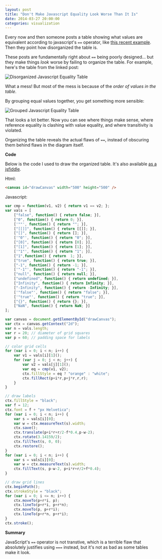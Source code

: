 ```yaml
---
layout: post
title: "Don't Make Javascript Equality Look Worse Than It Is"
date: 2014-03-27 20:00:00
categories: visualization
---
```


Every now and then someone posts a table showing what values are equivalent according to javascript's `==` operator, like [this recent example](http://dorey.github.io/JavaScript-Equality-Table/). Then they point how disorganized the table is.

These posts are fundamentally right about `==` being poorly designed... but they make things *look* worse by failing to organize the table. For example, here's the table from the linked post:

![Disorganized Javascript Equality Table](http://i.imgur.com/yBaLYao.png)

What a mess! But most of the mess is because of the *order of values in the table*.

By grouping equal values together, you get something more sensible:

![Grouped Javascript Equality Table](http://i.imgur.com/MIX9Uy5.png)

That looks a lot better. Now you can see where things make sense, where reference equality is clashing with value equality, and where transitivity is violated.

Organizing the table reveals the actual flaws of `==`, instead of obscuring them behind flaws in the diagram itself.

**Code**

Below is the code I used to draw the organized table. It's also available [as a jsfiddle](http://jsfiddle.net/G943v/1/).

Html:

```html
<canvas id="drawCanvas" width="500" height="500" />
```

Javascript:

```javascript
var cmp = function(v1, v2) { return v1 == v2; };
var vals = [
    ["false", function() { return false; }], 
    ["0", function() { return 0; }],
    ['""', function() { return ""; }],
    ["[[]]", function() { return [[]]; }], 
    ["[]", function() { return []; }], 
    ['"0"', function() { return "0"; }], 
    ["[0]", function() { return [0]; }], 
    ["[1]", function() { return [1]; }],
    ['"1"', function() { return "1"; }],
    ["1",function() { return  1; }],
    ["true", function() { return true; }],
    ["-1", function() { return -1; }],
    ['"-1"', function() { return "-1"; }],
    ["null", function() { return null; }],
    ["undefined", function() { return undefined; }],
    ["Infinity", function() { return Infinity; }],
    ["-Infinity", function() { return -Infinity; }],
    ['"false"', function() { return "false"; }],
    ['"true"', function() { return "true"; }],
    ["{}", function() { return {}; }], 
    ["NaN", function() { return NaN; }]
];

var canvas = document.getElementById("drawCanvas");
var ctx = canvas.getContext("2d");
var n = vals.length;
var r = 20; // diameter of grid squares
var p = 60; // padding space for labels

// color grid cells
for (var i = 0; i < n; i++) {
    var v1 = vals[i][1]();
    for (var j = 0; j < n; j++) {
        var v2 = vals[j][1]();
        var eq = cmp(v1, v2);
        ctx.fillStyle = eq ? "orange" : "white";
        ctx.fillRect(p+i*r,p+j*r,r,r);
    }
}

// draw labels
ctx.fillStyle = "black";
var f = 12;
ctx.font = f + "px Helvetica";
for (var i = 0; i < n; i++) {
    var s = vals[i][0];
    var w = ctx.measureText(s).width;
    ctx.save();
    ctx.translate(p+i*r+r/2-f*0.4,p-w-2);
    ctx.rotate(3.14159/2);
    ctx.fillText(s, 0, 0);
    ctx.restore();
}
for (var i = 0; i < n; i++) {
    var s = vals[i][0];
    var w = ctx.measureText(s).width;
    ctx.fillText(s, p-w-2, p+i*r+r/2+f*0.4);
}

// draw grid lines
ctx.beginPath();
ctx.strokeStyle = "black";
for (var i = 0; i <= n; i++) {
    ctx.moveTo(p+r*i, p);
    ctx.lineTo(p+r*i, p+r*n);
    ctx.moveTo(p, p+r*i);
    ctx.lineTo(p+r*n, p+r*i);
}
ctx.stroke();
```

**Summary**

JavaScript's `==` operator is not transtive, which is a terrible flaw that absolutely justifies using `===` instead, but it's not as bad as some tables make it look.
